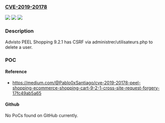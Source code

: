 ### [CVE-2019-20178](https://cve.mitre.org/cgi-bin/cvename.cgi?name=CVE-2019-20178)
![](https://img.shields.io/static/v1?label=Product&message=n%2Fa&color=blue)
![](https://img.shields.io/static/v1?label=Version&message=n%2Fa&color=blue)
![](https://img.shields.io/static/v1?label=Vulnerability&message=n%2Fa&color=brighgreen)

### Description

Advisto PEEL Shopping 9.2.1 has CSRF via administrer/utilisateurs.php to delete a user.

### POC

#### Reference
- https://medium.com/@Pablo0xSantiago/cve-2019-20178-peel-shopping-ecommerce-shopping-cart-9-2-1-cross-site-request-forgery-17fc49ab5a65

#### Github
No PoCs found on GitHub currently.

